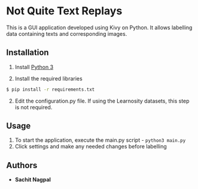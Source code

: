# Not Quite Text Replays

This is a GUI application developed using Kivy on Python. It allows labelling data containing texts and corresponding images.

## Installation
1. Install [Python 3](https://www.python.org/downloads/)

2. Install the required libraries

```sh
$ pip install -r requirements.txt
```

2. Edit the configuration.py file. If using the Learnosity datasets, this step is not required.


## Usage

1. To start the application, execute the main.py script - ```python3 main.py```
2. Click settings and make any needed changes before labelling

## Authors

* **Sachit Nagpal**
